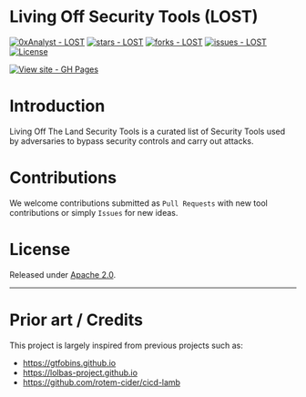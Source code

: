 # Living Off Security Tools (LOST)
[![0xAnalyst - LOST](https://img.shields.io/static/v1?label=0xanalyst&message=lotp&color=blue&logo=github)](https://github.com/0xAnalyst/Project-Lost "Go to GitHub repo")
[![stars - LOST](https://img.shields.io/github/stars/0xAnalyst/Project-Lost?style=social)](https://github.com/0xAnalyst/Project-Lost)
[![forks - LOST](https://img.shields.io/github/forks/0xAnalyst/Project-Lost?style=social)](https://github.com/0xAnalyst/Project-Lost)
[![issues - LOST](https://img.shields.io/github/issues/0xAnalyst/Project-Lost)](https://github.com/0xAnalyst/Project-Lost/issues)
[![License](https://img.shields.io/badge/License-Apache_2.0-blue.svg)](https://opensource.org/licenses/Apache-2.0)

[![View site - GH Pages](https://img.shields.io/badge/View_site-GH_Pages-2ea44f?style=for-the-badge)](https://0xAnalyst.github.io/Project-Lost)
# Introduction

Living Off The Land Security Tools is a curated list of Security Tools used by adversaries to bypass security controls and carry out attacks. 

# Contributions

We welcome contributions submitted as `Pull Requests` with new tool contributions or simply `Issues` for new ideas.

# License

Released under [Apache 2.0](/LICENSE).

---

# Prior art / Credits

This project is largely inspired from previous projects such as:
- https://gtfobins.github.io
- https://lolbas-project.github.io
- https://github.com/rotem-cider/cicd-lamb
